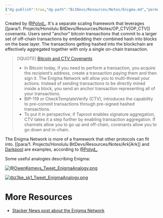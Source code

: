 ```yaml
---
{"dg-publish":true,"dg-path":"BitDevs/Resources/Notes/Enigma.md","permalink":"/bit-devs/resources/notes/enigma/","title":"Enigma","noteIcon":"3","created":"2023-05-24T21:04:53.112-10:00","updated":"2023-05-28T14:44:21.920-10:00"}
---
```



Created by [@Polyd_](https://twitter.com/Polyd_). It's a separate scaling framework that leverages [[para/1. Projects/Honolulu BitDevs/Resources/Notes/OP_CTV\|OP_CTV]] covenants. Users send "anchor" bitcoin transactions that commit to a larger set of off-chain transactions by embedding their combined hash into blocks on the base layer. The transactions getting hashed into the blockchain are effectively aggregated together with only a single on-chain transaction.

> [!QUOTE] [Bitcoin and CTV Covenants](https://app.sigle.io/polydeuces.id.stx/bo-iHio5_4iTlvWwXwZ9l)
> - In Bitcoin today, if you need to perform a transaction, you acquire the recipient’s address, create a transaction paying them and then sign it. The Enigma Network will allow you to multi-thread your actions. Instead of sending transactions to be directly mined inside a block, you send an anchor transaction representing all of your transactions.
> - BIP-119 or CheckTemplateVerify (CTV), introduces the capability to pre-commit transactions through pre-signed hashed transactions.
> - To put it in perspective, if Taproot enables signature aggregation, CTV takes it a step further by enabling transaction aggregation. If channels allow you to go up and off-chain, covenants allow you to go down and in-chain.

The Enigma Network is more of a framework that other protocols can fit into. [[para/1. Projects/Honolulu BitDevs/Resources/Notes/Ark\|Ark]] and [Darkpool](https://www.nobsbitcoin.com/darkpool-tarpit/) are examples, according to [@Polyd_](https://twitter.com/Polyd_/status/1661654154962427904?s=20).

Some useful analogies describing Enigma:

[![@OwenKemeys_Tweet_EnigmaAnalogy.png](/img/user/para/artifacts/@OwenKemeys_Tweet_EnigmaAnalogy.png)](https://twitter.com/OwenKemeys/status/1657445153273946119)

[![@z3ke_sk1_Tweet_EnigmaAnalogy.png](/img/user/para/artifacts/@z3ke_sk1_Tweet_EnigmaAnalogy.png)](https://twitter.com/z3ke_sk1/status/1658152242875170818)

# More Resources
- [Stacker News post about the Enigma Network](https://stacker.news/items/178371)